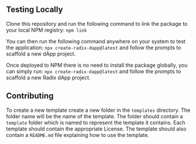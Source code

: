 ## Testing Locally
Clone this repository and run the following command to link the package to your local NPM registry:
`npm link`

You can then run the following command anywhere on your system to test the application:
`npx create-radix-dapp@latest` and follow the prompts to scaffold a new dApp project.

Once deployed to NPM there is no need to install the package globally, you can simply run:
`npx create-radix-dapp@latest` and follow the prompts to scaffold a new Radix dApp project.

## Contributing
To create a new template create a new folder in the `templates` directory. The folder name will be the name of the template. The folder should contain a `template` folder which is named to represent the template it contains. Each template should contain the appropriate License. The template should also contain a `README.md` file explaining how to use the template.

